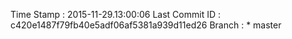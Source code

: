 Time Stamp : 2015-11-29.13:00:06
Last Commit ID : c420e1487f79fb40e5adf06af5381a939d11ed26
Branch : * master
